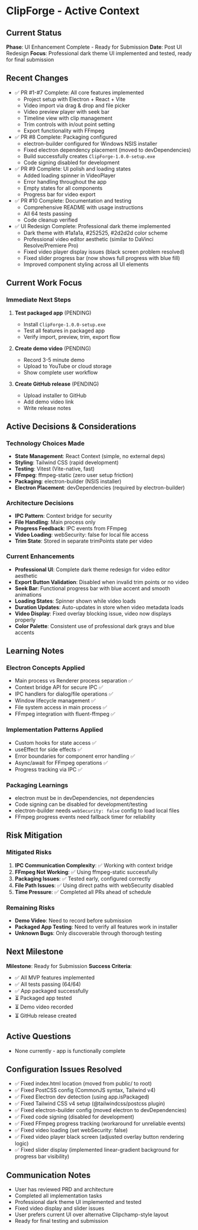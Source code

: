 # ClipForge - Active Context

## Current Status
**Phase**: UI Enhancement Complete - Ready for Submission
**Date**: Post UI Redesign
**Focus**: Professional dark theme UI implemented and tested, ready for final submission

## Recent Changes
- ✅ PR #1-#7 Complete: All core features implemented
  - Project setup with Electron + React + Vite
  - Video import via drag & drop and file picker
  - Video preview player with seek bar
  - Timeline view with clip management
  - Trim controls with in/out point setting
  - Export functionality with FFmpeg
- ✅ PR #8 Complete: Packaging configured
  - electron-builder configured for Windows NSIS installer
  - Fixed electron dependency placement (moved to devDependencies)
  - Build successfully creates `ClipForge-1.0.0-setup.exe`
  - Code signing disabled for development
- ✅ PR #9 Complete: UI polish and loading states
  - Added loading spinner in VideoPlayer
  - Error handling throughout the app
  - Empty states for all components
  - Progress bar for video export
- ✅ PR #10 Complete: Documentation and testing
  - Comprehensive README with usage instructions
  - All 64 tests passing
  - Code cleanup verified
- ✅ UI Redesign Complete: Professional dark theme implemented
  - Dark theme with #1a1a1a, #252525, #2d2d2d color scheme
  - Professional video editor aesthetic (similar to DaVinci Resolve/Premiere Pro)
  - Fixed video player display issues (black screen problem resolved)
  - Fixed slider progress bar (now shows full progress with blue fill)
  - Improved component styling across all UI elements

## Current Work Focus

### Immediate Next Steps
1. **Test packaged app** (PENDING)
   - Install `ClipForge-1.0.0-setup.exe`
   - Test all features in packaged app
   - Verify import, preview, trim, export flow

2. **Create demo video** (PENDING)
   - Record 3-5 minute demo
   - Upload to YouTube or cloud storage
   - Show complete user workflow

3. **Create GitHub release** (PENDING)
   - Upload installer to GitHub
   - Add demo video link
   - Write release notes

## Active Decisions & Considerations

### Technology Choices Made
- **State Management**: React Context (simple, no external deps)
- **Styling**: Tailwind CSS (rapid development)
- **Testing**: Vitest (Vite-native, fast)
- **FFmpeg**: ffmpeg-static (zero user setup friction)
- **Packaging**: electron-builder (NSIS installer)
- **Electron Placement**: devDependencies (required by electron-builder)

### Architecture Decisions
- **IPC Pattern**: Context bridge for security
- **File Handling**: Main process only
- **Progress Feedback**: IPC events from FFmpeg
- **Video Loading**: webSecurity: false for local file access
- **Trim State**: Stored in separate trimPoints state per video

### Current Enhancements
- **Professional UI**: Complete dark theme redesign for video editor aesthetic
- **Export Button Validation**: Disabled when invalid trim points or no video
- **Seek Bar**: Functional progress bar with blue accent and smooth animations
- **Loading States**: Spinner shown while video loads
- **Duration Updates**: Auto-updates in store when video metadata loads
- **Video Display**: Fixed overlay blocking issue, video now displays properly
- **Color Palette**: Consistent use of professional dark grays and blue accents

## Learning Notes

### Electron Concepts Applied
- Main process vs Renderer process separation ✅
- Context bridge API for secure IPC ✅
- IPC handlers for dialog/file operations ✅
- Window lifecycle management ✅
- File system access in main process ✅
- FFmpeg integration with fluent-ffmpeg ✅

### Implementation Patterns Applied
- Custom hooks for state access ✅
- useEffect for side effects ✅
- Error boundaries for component error handling ✅
- Async/await for FFmpeg operations ✅
- Progress tracking via IPC ✅

### Packaging Learnings
- electron must be in devDependencies, not dependencies
- Code signing can be disabled for development/testing
- electron-builder needs `webSecurity: false` config to load local files
- FFmpeg progress events need fallback timer for reliability

## Risk Mitigation

### Mitigated Risks
1. **IPC Communication Complexity**: ✅ Working with context bridge
2. **FFmpeg Not Working**: ✅ Using ffmpeg-static successfully
3. **Packaging Issues**: ✅ Tested early, configured correctly
4. **File Path Issues**: ✅ Using direct paths with webSecurity disabled
5. **Time Pressure**: ✅ Completed all PRs ahead of schedule

### Remaining Risks
- **Demo Video**: Need to record before submission
- **Packaged App Testing**: Need to verify all features work in installer
- **Unknown Bugs**: Only discoverable through thorough testing

## Next Milestone
**Milestone**: Ready for Submission
**Success Criteria**:
- ✅ All MVP features implemented
- ✅ All tests passing (64/64)
- ✅ App packaged successfully
- ⏳ Packaged app tested
- ⏳ Demo video recorded
- ⏳ GitHub release created

## Active Questions
- None currently - app is functionally complete

## Configuration Issues Resolved
- ✅ Fixed index.html location (moved from public/ to root)
- ✅ Fixed PostCSS config (CommonJS syntax, Tailwind v4)
- ✅ Fixed Electron dev detection (using app.isPackaged)
- ✅ Fixed Tailwind CSS v4 setup (@tailwindcss/postcss plugin)
- ✅ Fixed electron-builder config (moved electron to devDependencies)
- ✅ Fixed code signing (disabled for development)
- ✅ Fixed FFmpeg progress tracking (workaround for unreliable events)
- ✅ Fixed video loading (set webSecurity: false)
- ✅ Fixed video player black screen (adjusted overlay button rendering logic)
- ✅ Fixed slider display (implemented linear-gradient background for progress bar visibility)

## Communication Notes
- User has reviewed PRD and architecture
- Completed all implementation tasks
- Professional dark theme UI implemented and tested
- Fixed video display and slider issues
- User prefers current UI over alternative Clipchamp-style layout
- Ready for final testing and submission
